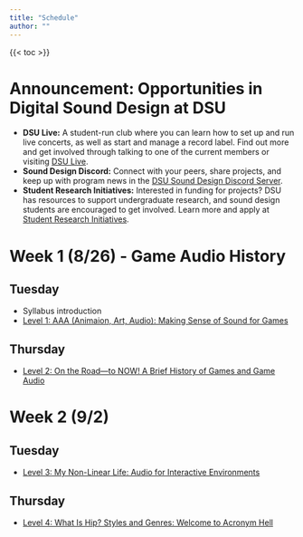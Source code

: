 ```yaml
---
title: "Schedule"
author: ""
---
```


{{< toc >}}


# Announcement: Opportunities in Digital Sound Design at DSU

- **DSU Live:** A student-run club where you can learn how to set up and run live concerts, as well as start and manage a record label. Find out more and get involved through talking to one of the current members or visiting [DSU Live](https://www.facebook.com/DSU.Live/).  
- **Sound Design Discord:** Connect with your peers, share projects, and keep up with program news in the [DSU Sound Design Discord Server](https://discord.gg/w85WUcpQ).  
- **Student Research Initiatives:** Interested in funding for projects? DSU has resources to support undergraduate research, and sound design students are encouraged to get involved. Learn more and apply at [Student Research Initiatives](https://dsu.edu/research/forms.html).  


# Week 1 (8/26) - Game Audio History

## Tuesday

- Syllabus introduction
- [Level 1: AAA \(Animaion, Art, Audio\): Making Sense of Sound for Games](../lectures/week-1/level-1/)


## Thursday

- [Level 2: On the Road—to NOW! A Brief History of Games and Game Audio](../lectures/week-1/level-2/)



# Week 2 (9/2)

## Tuesday

- [Level 3: My Non-Linear Life: Audio for Interactive Environments](../lectures/week-2/level-3/)

## Thursday

- [Level 4: What Is Hip? Styles and Genres: Welcome to Acronym Hell](../lectures/week-2/level-4/)

<!-- 

# Week 3 (9/9) - Sound Design

## Tuesday

- [Level 5: Bleeps, Blops, Clicks, and Pops: Sound Design in Games](../lectures/week-3/level-5/)

> [Exercise 1: Source or create sounds given an asset list](../assignments/exercises/exercise-1/) - find or record these sounds
> DUE by the next class (Thursday, September 11)

## Thursday

- [Level 7: Do you Hear That Voice in My Head? Voice-Over for Games](../lectures/week-4/level-7/)
- Studio introduction/review
  - Demo recording voice
  - [Adventure Video Game Voice Over Scripts | Voices](https://www.voices.com/blog/adventure-video-game-voice-over-scripts/)


> [Exercise 2: Voice Over](../assignments/exercises/exercise-3/) - DUE Thursday, September 25

# Week 4 (9/16)

## Tuesday

- [VO Editing](../lectures/week-4/vo-editing/)
- more studio time/instruction for those who need it
- AI Voice
  - Look at Soundly Voices
  - Others: [LOVO](https://lovo.ai/) and [Resemble](https://www.resemble.ai/)
    - Create and clone voice and compare the results. 
    - Very Creepy! 

## Thursday

- [Level 6: Compose Yourself! The Art of Composing for Games](../lectures/week-6/level-6/)
- Some game music analysis from https://www.youtube.com/watch?v=DtHLMGiQlJw&list=PL-ZQIvQFPv4J_32ofFpI5Nd-WCk88rAC4

> Exercise 3: Prepare a short game music analysis using some or all of the topics we talked about today. DUE Thursday, October 2 (2 Weeks from now). [Instructions](../assignments/game-music-analysis/)

# Week 5 (9/23) — FMOD Integration + C# Basics

## Tuesday — Module: Introduction & Module 1 (start)

- Lesson 2: [Project Set-Up & FMOD Integration](../lectures/week-5/module-1/project-setup/)
- Module 1 – Lesson 1: The Basics of C# (Part 1)

## Thursday — Module 1 (continue)

- no class for Day of Service
- Lesson 2: The Basics of C# (Part 2)
- Lesson 3: FMOD Event Instances
- In-class lab: first Event, first Bank, Event Emitter in Unity

> **Check-in:** Unity scene + FMOD project path set, one one-shot event triggers in play mode.
> See [instructions](../assignments/exercises/fmod-event-instance-check-in/)

# Week 6 (9/30) — 3D, Positioning, and Challenge 1

## Tuesday — Module 1 (continue)

- Lesson 4: 3D Event Positioning (attenuation, spatializer)
- Live Update/Profiler connection test

## Thursday — Module 1 (finish) + Challenge 1

- Game Music Analysis Presentations
- Extra times? TBD
  - Lesson 5: Challenge Time!
  - In-class build: 3 emitters placed in world, audibly distinct distance curves

# Week 7 (10/7) — Interactivity Foundations

## Tuesday — Module 2 (start)

- Lesson 1: Using PlayOneShot
- Lesson 2: Automating Audio With Parameters (Part 1)

## Thursday — Module 2 (continue)

- Lesson 3: Attaching Audio to Animations
- Lesson 4: Automating Audio With Parameters (Part 2)


# Week 8 (10/14) — Challenge 2 + Launch Intermediate Project

## Tuesday — Module 2 (finish)

- Lesson 5: Challenge Time! (wrap Module 2)
- Code snippets: SetParameter by name vs ID, sanity checks in console

> **Check-in:** complete [challenge](../assignments/exercises/chomper-footsteps-check-in/); Due Friday

## Thursday — Launch Intermediate Project: Dynamic Music

- Brief: build a parameter-driven music system (Intro/Explore/Combat or Intensity 0–1)
- Map: snapshots/VCAs optional; use labeled or continuous parameters
- Show reference mini-scene setup; distribute template Unity scene

> **Intermediate Project: Dynamic Music** — Due Thu 10/30 (Week 10). [instructions](../projects/dynamic-music/)

# Week 9 (10/21) — Code Architecture & Namespaces

## Tuesday — Module 3 (start)

- Lesson 1: Interpreting Code
- Lesson 2: FMOD Namespaces

## Thursday — Module 3 (finish)

- Lesson 3: Controlling Audio Between Multiple Scripts
- Lesson 4: Challenge Time!
- Apply to Dynamic Music: separate input, state, and audio controllers

# Week 10 (10/28) — Present Dynamic Music + Start Mixing

## Tuesday — Presentations & Critique

- 1–2 min per team: demonstrate parameter mapping, transitions, profiling notes

## Thursday — Module 4 (start)

- Lesson 1: Controlling FMOD Buses (Part 1)
- Lesson 2: Controlling FMOD Buses (Part 2)
- Small lab: master, Music, SFX, VO buses; one VCA; target LUFS range for music bed

# Week 11 (11/4) — Snapshots, Playback States, Banks + Footsteps Prep

## Tuesday — Module 4 (continue)

- Lesson 3: Playback States
- Lesson 4: Snapshots
- Lesson 5: Loading Sound-Banks (builds, bank load modes)

## Thursday — Footsteps Project Brief (Regenstoet)

- Labeled parameter: Surface (Grass/Wood/Stone/Metal)
- Multi-Instrument variability (≥5 samples per surface), light pitch/vol randomization
- Animation events vs speed-based triggers; simple raycast material detection

> **Footsteps & Terrain Textures** — Due Thu 11/20 (Week 13). [Instructions](../projects/footsteps/) 

# Week 12 (11/11) — Veterans Day (No Class)

## Tuesday

- Veterans Day - No Class

## Thursday — Lab

- Implement surface detection → set Surface param
- Optional: Speed parameter modulates layer or cadence; snapshot for crouch/stealth

> **Introduce final project** — Due 12/16 (Finals Week). [Instructions](../projects/final/)

# Week 13 (11/18) — Footsteps Finishing + Short Shares

## Tuesday

- Peer tuning: cadence realism, repetition control, mix balance

## Thursday

- Final troubleshooting & submission packaging

> **Footsteps Project DUE Thursday, November 20**


# Week 14 (11/25) — Collision & Attack Sounds Sprint (Rowlilo)

## Tuesday — Module 5 (selected topics) + Sprint Launch

- Module 5 Lesson 1: Parameter IDs
- Lesson 2: Global vs Local Parameters
- Lesson 3: VCAs (tie into quick ducking/mix control)
- Sprint Brief: Collision, Material Detection & Attack Sounds
  - OnCollisionEnter/Stay/Exit patterns
  - Per-material responses (wood, stone, metal), intensity scaling by impact velocity
  - Attack/charge/release events with parameter-driven layers

## Thursday

- Thanksgiving Break - No Class

> **Sprint Submission window:** flexible; recommended by Tue 12/2 or roll into Final Project as a required feature.

# Week 15 (12/2) — Final Project Production

## Tuesday — Module 6 (pick what you need)

- Return Functions, Delegates, Event Callbacks, Programmer Instruments (for adaptive/interactive music or dialog variations)
- Apply selectively to final-project scope

## Thursday — Work Session

- Asset list, event map, parameter plan, mix plan, profiling goals

> **Final Project Asset List** — Due Thu 12/4.

# Week 16 (12/9) — Finalize & Present

## Tuesday

- Perf pass with Profiler, voice budgets, bank size checks

## Thursday

- Final presentations

> **Final Presentations** - December 16 at 3:30 - 5:30 pm
